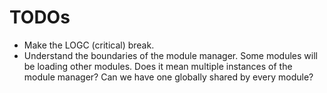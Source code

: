 # TODOs

* Make the LOGC (critical) break.
* Understand the boundaries of the module manager. Some modules will be loading other modules. Does it mean multiple instances of the module manager? Can we have one globally shared by every module?